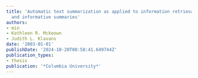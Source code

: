 ```yaml
---
title: 'Automatic text summarization as applied to information retrieval: using indicative
  and informative summaries'
authors:
- min
- Kathleen R. Mckeown
- Judith L. Klavans
date: '2003-01-01'
publishDate: '2024-10-20T00:58:41.649744Z'
publication_types:
- thesis
publication: '*Columbia University*'
---
```

